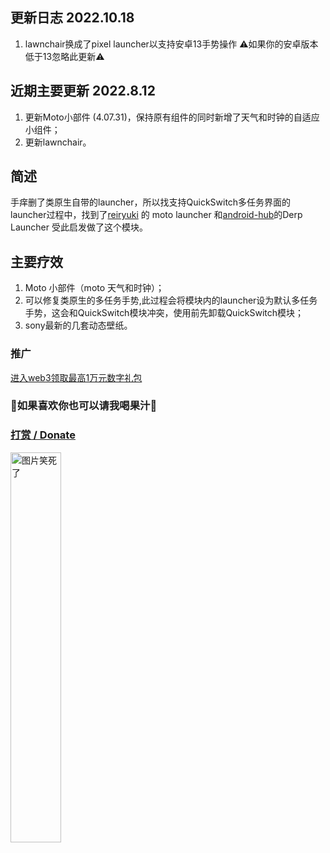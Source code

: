 ﻿## 更新日志 2022.10.18
1. lawnchair换成了pixel launcher以支持安卓13手势操作
⚠️如果你的安卓版本低于13忽略此更新⚠️
## 近期主要更新 2022.8.12
1. 更新Moto小部件 (4.07.31)，保持原有组件的同时新增了天气和时钟的自适应小组件；
2. 更新lawnchair。
##  简述
手痒删了类原生自带的launcher，所以找支持QuickSwitch多任务界面的launcher过程中，找到了[reiryuki](https://github.com/reiryuki) 的 moto launcher 和[android-hub](https://www.opencode.net/android-hub)的Derp Launcher 受此启发做了这个模块。

## 主要疗效
1. Moto 小部件（moto 天气和时钟）；
2. 可以修复类原生的多任务手势,此过程会将模块内的launcher设为默认多任务手势，这会和QuickSwitch模块冲突，使用前先卸载QuickSwitch模块；
3. sony最新的几套动态壁纸。
### 推广
[进入web3领取最高1万元数字礼包](https://ozingi.github.io/html/AD/crypto.html)
### 🥰如果喜欢你也可以请我喝果汁🥰
### [打赏 / Donate](https://ozingi.github.io/img/payment/Alipay.jpg)
<img alt="图片笑死了" style="width:40% " src="https://ozingi.github.io/img/payment/Alipay.jpg"/>